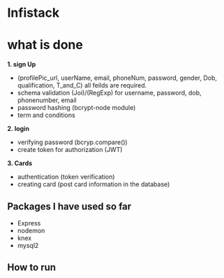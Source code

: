 # Infistack

# what is done
**1. sign Up**
 - (profilePic_url, userName, email, phoneNum, password, gender, Dob, qualification, T_and_C) all feilds are required.
  - schema validation (Joi)/(RegExp) for username, password, dob, phonenumber, email
  - password hashing (bcrypt-node module)
  - term and conditions

**2. login**
 - verifying password (bcryp.compare())
 - create token for authorization (JWT)

**3. Cards**
 - authentication (token verification)
 - creating card (post card information in the database)

## Packages I have used so far
 - Express
 - nodemon
 - knex
 - mysql2

## How to run
